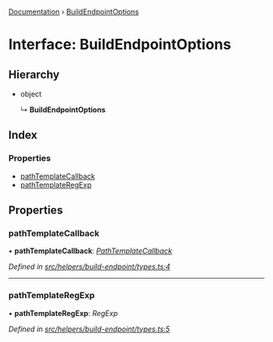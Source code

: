 [Documentation](../README.md) › [BuildEndpointOptions](buildendpointoptions.md)

# Interface: BuildEndpointOptions

## Hierarchy

* object

  ↳ **BuildEndpointOptions**

## Index

### Properties

* [pathTemplateCallback](buildendpointoptions.md#pathtemplatecallback)
* [pathTemplateRegExp](buildendpointoptions.md#pathtemplateregexp)

## Properties

###  pathTemplateCallback

• **pathTemplateCallback**: *[PathTemplateCallback](../README.md#pathtemplatecallback)*

*Defined in [src/helpers/build-endpoint/types.ts:4](https://github.com/dylanaubrey/getta/blob/42bbfe1/src/helpers/build-endpoint/types.ts#L4)*

___

###  pathTemplateRegExp

• **pathTemplateRegExp**: *RegExp*

*Defined in [src/helpers/build-endpoint/types.ts:5](https://github.com/dylanaubrey/getta/blob/42bbfe1/src/helpers/build-endpoint/types.ts#L5)*
